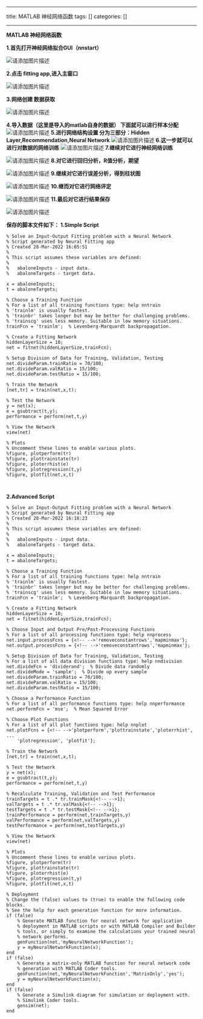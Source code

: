 
--- 
title:  MATLAB 神经网络函数 
tags: []
categories: [] 

---
****MATLAB 神经网络函数****

**1.首先打开神经网络拟合GUI（nnstart）**

<img src="https://img-blog.csdnimg.cn/48cc390962474384aee91a9ebfd9fb2c.png?x-oss-process=image/watermark,type_d3F5LXplbmhlaQ,shadow_50,text_Q1NETiBAamVmZiBvbmU=,size_20,color_FFFFFF,t_70,g_se,x_16" alt="请添加图片描述">

**2.点击 fitting app,进入主窗口**

<img src="https://img-blog.csdnimg.cn/edd63031ced74d868bf3f0e228b4784a.png?x-oss-process=image/watermark,type_d3F5LXplbmhlaQ,shadow_50,text_Q1NETiBAamVmZiBvbmU=,size_20,color_FFFFFF,t_70,g_se,x_16" alt="请添加图片描述">

**3.网络创建 数据获取**

<img src="https://img-blog.csdnimg.cn/0091fa0076cc4ecfa6a2cdaa7e2f9cb1.png?x-oss-process=image/watermark,type_d3F5LXplbmhlaQ,shadow_50,text_Q1NETiBAamVmZiBvbmU=,size_20,color_FFFFFF,t_70,g_se,x_16" alt="请添加图片描述">

**4.导入数据（这里是导入的matlab自身的数据） 下面就可以进行样本分配** <img src="https://img-blog.csdnimg.cn/57ae2a3928a5435d94e3086cd7514f78.png?x-oss-process=image/watermark,type_d3F5LXplbmhlaQ,shadow_50,text_Q1NETiBAamVmZiBvbmU=,size_20,color_FFFFFF,t_70,g_se,x_16" alt="请添加图片描述"> **5.进行网络结构设置 分为三部分：Hidden Layer,Recommendation,Neural Network** <img src="https://img-blog.csdnimg.cn/78bd5efd668c4954baa888931dd01634.png?x-oss-process=image/watermark,type_d3F5LXplbmhlaQ,shadow_50,text_Q1NETiBAamVmZiBvbmU=,size_20,color_FFFFFF,t_70,g_se,x_16" alt="请添加图片描述"> **6.这一步就可以进行对数据的网络训练** <img src="https://img-blog.csdnimg.cn/9e23a6cfcb014e88a377efce24cad92b.png?x-oss-process=image/watermark,type_d3F5LXplbmhlaQ,shadow_50,text_Q1NETiBAamVmZiBvbmU=,size_20,color_FFFFFF,t_70,g_se,x_16" alt="请添加图片描述"> **7.继续对它进行神经网络训练**

<img src="https://img-blog.csdnimg.cn/e2ebe1e3c586464f839578c86878af77.png?x-oss-process=image/watermark,type_d3F5LXplbmhlaQ,shadow_50,text_Q1NETiBAamVmZiBvbmU=,size_20,color_FFFFFF,t_70,g_se,x_16" alt="请添加图片描述"> **8.对它进行回归分析，R值分析，期望**

<img src="https://img-blog.csdnimg.cn/eec0d5b43e464a7a861af6300121888d.png?x-oss-process=image/watermark,type_d3F5LXplbmhlaQ,shadow_50,text_Q1NETiBAamVmZiBvbmU=,size_20,color_FFFFFF,t_70,g_se,x_16" alt="请添加图片描述"> **9.继续对它进行误差分析，得到柱状图**

<img src="https://img-blog.csdnimg.cn/d8b0a1b09ad34558af47f4ecf188c43d.png?x-oss-process=image/watermark,type_d3F5LXplbmhlaQ,shadow_50,text_Q1NETiBAamVmZiBvbmU=,size_20,color_FFFFFF,t_70,g_se,x_16" alt="请添加图片描述"> **10.继而对它进行网络评定**

<img src="https://img-blog.csdnimg.cn/f856586ce4254388ba97ff1ede3c3fe5.png?x-oss-process=image/watermark,type_d3F5LXplbmhlaQ,shadow_50,text_Q1NETiBAamVmZiBvbmU=,size_20,color_FFFFFF,t_70,g_se,x_16" alt="请添加图片描述"> **11.最后对它进行结果保存**

<img src="https://img-blog.csdnimg.cn/c863a77207f84047b5fc603c7f2a6c43.png?x-oss-process=image/watermark,type_d3F5LXplbmhlaQ,shadow_50,text_Q1NETiBAamVmZiBvbmU=,size_20,color_FFFFFF,t_70,g_se,x_16" alt="请添加图片描述">

**保存的脚本文件如下： 1.Simple Script**

```
% Solve an Input-Output Fitting problem with a Neural Network
% Script generated by Neural Fitting app
% Created 28-Mar-2022 16:05:51
%
% This script assumes these variables are defined:
%
%   abaloneInputs - input data.
%   abaloneTargets - target data.

x = abaloneInputs;
t = abaloneTargets;

% Choose a Training Function
% For a list of all training functions type: help nntrain
% 'trainlm' is usually fastest.
% 'trainbr' takes longer but may be better for challenging problems.
% 'trainscg' uses less memory. Suitable in low memory situations.
trainFcn = 'trainlm';  % Levenberg-Marquardt backpropagation.

% Create a Fitting Network
hiddenLayerSize = 10;
net = fitnet(hiddenLayerSize,trainFcn);

% Setup Division of Data for Training, Validation, Testing
net.divideParam.trainRatio = 70/100;
net.divideParam.valRatio = 15/100;
net.divideParam.testRatio = 15/100;

% Train the Network
[net,tr] = train(net,x,t);

% Test the Network
y = net(x);
e = gsubtract(t,y);
performance = perform(net,t,y)

% View the Network
view(net)

% Plots
% Uncomment these lines to enable various plots.
%figure, plotperform(tr)
%figure, plottrainstate(tr)
%figure, ploterrhist(e)
%figure, plotregression(t,y)
%figure, plotfit(net,x,t)



```

**2.Advanced Script**

```
% Solve an Input-Output Fitting problem with a Neural Network
% Script generated by Neural Fitting app
% Created 28-Mar-2022 16:18:23
%
% This script assumes these variables are defined:
%
%   abaloneInputs - input data.
%   abaloneTargets - target data.

x = abaloneInputs;
t = abaloneTargets;

% Choose a Training Function
% For a list of all training functions type: help nntrain
% 'trainlm' is usually fastest.
% 'trainbr' takes longer but may be better for challenging problems.
% 'trainscg' uses less memory. Suitable in low memory situations.
trainFcn = 'trainlm';  % Levenberg-Marquardt backpropagation.

% Create a Fitting Network
hiddenLayerSize = 10;
net = fitnet(hiddenLayerSize,trainFcn);

% Choose Input and Output Pre/Post-Processing Functions
% For a list of all processing functions type: help nnprocess
net.input.processFcns = {<!-- -->'removeconstantrows','mapminmax'};
net.output.processFcns = {<!-- -->'removeconstantrows','mapminmax'};

% Setup Division of Data for Training, Validation, Testing
% For a list of all data division functions type: help nndivision
net.divideFcn = 'dividerand';  % Divide data randomly
net.divideMode = 'sample';  % Divide up every sample
net.divideParam.trainRatio = 70/100;
net.divideParam.valRatio = 15/100;
net.divideParam.testRatio = 15/100;

% Choose a Performance Function
% For a list of all performance functions type: help nnperformance
net.performFcn = 'mse';  % Mean Squared Error

% Choose Plot Functions
% For a list of all plot functions type: help nnplot
net.plotFcns = {<!-- -->'plotperform','plottrainstate','ploterrhist', ...
    'plotregression', 'plotfit'};

% Train the Network
[net,tr] = train(net,x,t);

% Test the Network
y = net(x);
e = gsubtract(t,y);
performance = perform(net,t,y)

% Recalculate Training, Validation and Test Performance
trainTargets = t .* tr.trainMask{<!-- -->1};
valTargets = t .* tr.valMask{<!-- -->1};
testTargets = t .* tr.testMask{<!-- -->1};
trainPerformance = perform(net,trainTargets,y)
valPerformance = perform(net,valTargets,y)
testPerformance = perform(net,testTargets,y)

% View the Network
view(net)

% Plots
% Uncomment these lines to enable various plots.
%figure, plotperform(tr)
%figure, plottrainstate(tr)
%figure, ploterrhist(e)
%figure, plotregression(t,y)
%figure, plotfit(net,x,t)

% Deployment
% Change the (false) values to (true) to enable the following code blocks.
% See the help for each generation function for more information.
if (false)
    % Generate MATLAB function for neural network for application
    % deployment in MATLAB scripts or with MATLAB Compiler and Builder
    % tools, or simply to examine the calculations your trained neural
    % network performs.
    genFunction(net,'myNeuralNetworkFunction');
    y = myNeuralNetworkFunction(x);
end
if (false)
    % Generate a matrix-only MATLAB function for neural network code
    % generation with MATLAB Coder tools.
    genFunction(net,'myNeuralNetworkFunction','MatrixOnly','yes');
    y = myNeuralNetworkFunction(x);
end
if (false)
    % Generate a Simulink diagram for simulation or deployment with.
    % Simulink Coder tools.
    gensim(net);
end


```
